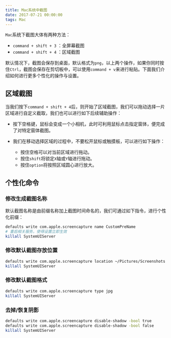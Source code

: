 ```yaml
---
title: Mac系统中截图
date: 2017-07-21 00:00:00
tags: Mac
---
```


`Mac`系统下截图大体有两种方法：

* `command + shift + 3` ：全屏幕截图
* `command + shift + 4` ：区域截图

默认情况下，截图会保存到桌面，默认格式为`png`，以上两个操作，如果你同时按住`Ctrl`，截图会保存在剪切板中，可以使用`command + v`来进行粘贴。下面我们介绍如何进行更多个性化的操作与设置。

<!-- more --> 

## 区域截图

当我们按下`command + shift + 4`后，则开始了区域截图，我们可以拖动选择一片区域进行自定义截取，我们也可以进行如下后续辅助操作：

* 按下空格键，鼠标会变成一个小相机，此时可利用鼠标点击指定窗体，便完成了对特定窗体截图。

* 我们在移动选择区域的过程中，不要松开鼠标或触摸板，可以进行如下操作：
    * 按住空格可以对当前区域进行拖动。
    * 按住`shift`将锁定`X`轴或`Y`轴进行拖动。
    * 按住`option`将按照区域圆心进行放大。

## 个性化命令

### 修改生成截图名称

默认截图名称是由前缀名称加上截图时间命名的，我们可通过如下指令，进行个性化前缀：

``` bash
defaults write com.apple.screencapture name CustomPreName
# 重启相关服务，使得设置立即生效
killall SystemUIServer
```

### 修改默认截图存放位置

``` bash
defaults write com.apple.screencapture location ~/Pictures/Screenshots
killall SystemUIServer
```

### 修改默认截图格式

``` bash
defaults write com.apple.screencapture type jpg
killall SystemUIServer
```

### 去掉/恢复阴影

``` bash
defaults write com.apple.screencapture disable-shadow -bool true
defaults write com.apple.screencapture disable-shadow -bool false
killall SystemUIServer
```
